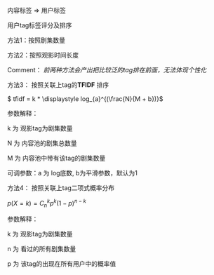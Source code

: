 内容标签 => 用户标签

用户tag标签评分及排序  



方法1：按照剧集数量

方法2：按照观影时间长度

Comment： *前两种方法会产出把比较泛的tag排在前面，无法体现个性化*



方法3： 按照关联上tag的**TFIDF** 排序

$ tfidf = k * \displaystyle log_{a}^{(\frac{N}{M + b})}$

参数解释：

k 为 观影tag为剧集数量

N 为 内容池的剧集总数量

M 为 内容池中带有该tag的剧集数量

可调参数：a 为 log底数, b为平滑参数，默认为1



方法4： 按照关联上tag二项式概率分布

$p(X=k) = C_{n}^{k}p^{k}(1-p)^{n-k}$ 

参数解释：

k 为 观影tag为剧集数量

n 为 看过的所有剧集数量

p 为 该tag的出现在所有用户中的概率值

